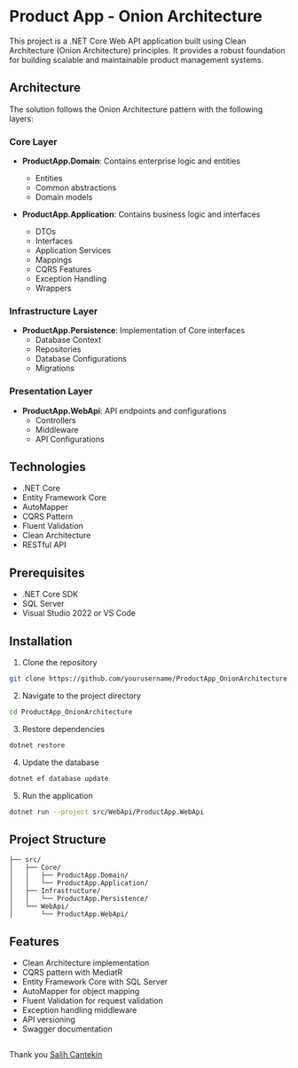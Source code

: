 # Product App - Onion Architecture

This project is a .NET Core Web API application built using Clean Architecture (Onion Architecture) principles. It provides a robust foundation for building scalable and maintainable product management systems.

##  Architecture

The solution follows the Onion Architecture pattern with the following layers:

### Core Layer
- **ProductApp.Domain**: Contains enterprise logic and entities
  - Entities
  - Common abstractions
  - Domain models

- **ProductApp.Application**: Contains business logic and interfaces
  - DTOs
  - Interfaces
  - Application Services
  - Mappings
  - CQRS Features
  - Exception Handling
  - Wrappers

### Infrastructure Layer
- **ProductApp.Persistence**: Implementation of Core interfaces
  - Database Context
  - Repositories
  - Database Configurations
  - Migrations

### Presentation Layer
- **ProductApp.WebApi**: API endpoints and configurations
  - Controllers
  - Middleware
  - API Configurations

##  Technologies

- .NET Core
- Entity Framework Core
- AutoMapper
- CQRS Pattern
- Fluent Validation
- Clean Architecture
- RESTful API

##  Prerequisites

- .NET Core SDK
- SQL Server
- Visual Studio 2022 or VS Code

##  Installation

1. Clone the repository
```bash
git clone https://github.com/yourusername/ProductApp_OnionArchitecture.git
```

2. Navigate to the project directory
```bash
cd ProductApp_OnionArchitecture
```

3. Restore dependencies
```bash
dotnet restore
```

4. Update the database
```bash
dotnet ef database update
```

5. Run the application
```bash
dotnet run --project src/WebApi/ProductApp.WebApi
```

##  Project Structure

```
├── src/
│   ├── Core/
│   │   ├── ProductApp.Domain/
│   │   └── ProductApp.Application/
│   ├── Infrastructure/
│   │   └── ProductApp.Persistence/
│   └── WebApi/
│       └── ProductApp.WebApi/
```

##  Features

- Clean Architecture implementation
- CQRS pattern with MediatR
- Entity Framework Core with SQL Server
- AutoMapper for object mapping
- Fluent Validation for request validation
- Exception handling middleware
- API versioning
- Swagger documentation


##

Thank you [Salih Cantekin](https://github.com/salihcantekin)